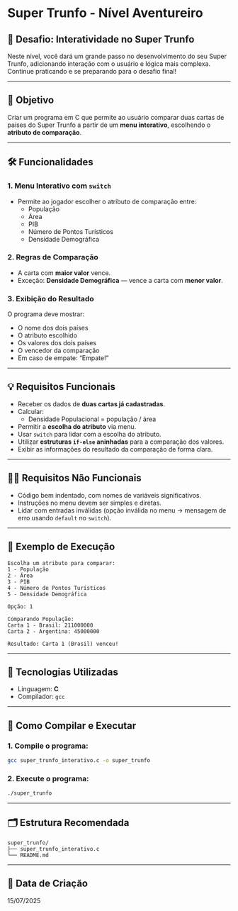 # Super Trunfo - Nível Aventureiro

## 🧩 Desafio: Interatividade no Super Trunfo

Neste nível, você dará um grande passo no desenvolvimento do seu Super Trunfo, adicionando interação com o usuário e lógica mais complexa. Continue praticando e se preparando para o desafio final!

---

## 🎯 Objetivo

Criar um programa em C que permite ao usuário comparar duas cartas de países do Super Trunfo a partir de um **menu interativo**, escolhendo o **atributo de comparação**.

---

## 🛠️ Funcionalidades

### 1. Menu Interativo com `switch`
- Permite ao jogador escolher o atributo de comparação entre:
  - População
  - Área
  - PIB
  - Número de Pontos Turísticos
  - Densidade Demográfica

### 2. Regras de Comparação
- A carta com **maior valor** vence.
- Exceção: **Densidade Demográfica** — vence a carta com **menor valor**.

### 3. Exibição do Resultado
O programa deve mostrar:
- O nome dos dois países
- O atributo escolhido
- Os valores dos dois países
- O vencedor da comparação
- Em caso de empate: “Empate!”

---

## 💡 Requisitos Funcionais

- Receber os dados de **duas cartas já cadastradas**.
- Calcular:
  - Densidade Populacional = população / área
- Permitir a **escolha do atributo** via menu.
- Usar `switch` para lidar com a escolha do atributo.
- Utilizar **estruturas `if-else` aninhadas** para a comparação dos valores.
- Exibir as informações do resultado da comparação de forma clara.

---

## 🧑‍💻 Requisitos Não Funcionais

- Código bem indentado, com nomes de variáveis significativos.
- Instruções no menu devem ser simples e diretas.
- Lidar com entradas inválidas (opção inválida no menu → mensagem de erro usando `default` no `switch`).

---

## 🧪 Exemplo de Execução

```
Escolha um atributo para comparar:
1 - População
2 - Área
3 - PIB
4 - Número de Pontos Turísticos
5 - Densidade Demográfica

Opção: 1

Comparando População:
Carta 1 - Brasil: 211000000
Carta 2 - Argentina: 45000000

Resultado: Carta 1 (Brasil) venceu!
```

---

## 🧱 Tecnologias Utilizadas

- Linguagem: **C**
- Compilador: `gcc`

---

## 🚀 Como Compilar e Executar

### 1. Compile o programa:

```bash
gcc super_trunfo_interativo.c -o super_trunfo
```

### 2. Execute o programa:

```bash
./super_trunfo
```

---

## 🗂️ Estrutura Recomendada

```
super_trunfo/
├── super_trunfo_interativo.c
└── README.md
```

---

## 📅 Data de Criação

15/07/2025